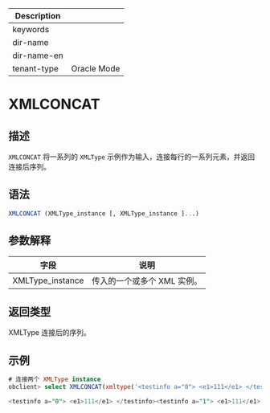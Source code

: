 | Description   |                 |
|---------------|-----------------|
| keywords      |                 |
| dir-name      |                 |
| dir-name-en   |                 |
| tenant-type   | Oracle Mode     |

# XMLCONCAT

## 描述

`XMLCONCAT` 将一系列的 `XMLType` 示例作为输入，连接每行的一系列元素，并返回连接后序列。

## 语法

```sql
XMLCONCAT (XMLType_instance [, XMLType_instance ]...)
```

## 参数解释

| 字段 | 说明 |
| --- | --- |
| XMLType_instance | 传入的一个或多个 XML 实例。|

## 返回类型

XMLType 连接后的序列。

## 示例

```sql
# 连接两个 XMLType instance
obclient> select XMLCONCAT(xmltype('<testinfo a="0"> <e1>111</e1> </testinfo>'), xmltype('<testinfo a="1"> <e1>111</e1> </testinfo>')) from dual;

<testinfo a="0"> <e1>111</e1> </testinfo><testinfo a="1"> <e1>111</e1> </testinfo>
```

